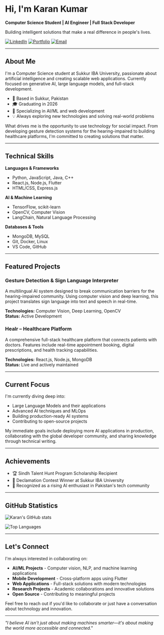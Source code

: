 # Hi, I'm Karan Kumar

**Computer Science Student | AI Engineer | Full Stack Developer**

Building intelligent solutions that make a real difference in people's lives.

[![LinkedIn](https://img.shields.io/badge/LinkedIn-0077B5?style=for-the-badge&logo=linkedin&logoColor=white)](https://linkedin.com/in/karantejwani/)
[![Portfolio](https://img.shields.io/badge/Portfolio-FF5722?style=for-the-badge&logo=google-chrome&logoColor=white)](https://karantejwani.github.io/portfolio)
[![Email](https://img.shields.io/badge/Email-D14836?style=for-the-badge&logo=gmail&logoColor=white)](mailto:karantejwani48@gmail.com)

---

## About Me

I'm a Computer Science student at Sukkur IBA University, passionate about artificial intelligence and creating scalable web applications. Currently focused on generative AI, large language models, and full-stack development.

- 📍 Based in Sukkur, Pakistan
- 🎓 Graduating in 2026
- 🔬 Specializing in AI/ML and web development
- 💡 Always exploring new technologies and solving real-world problems

What drives me is the opportunity to use technology for social impact. From developing gesture detection systems for the hearing-impaired to building healthcare platforms, I'm committed to creating solutions that matter.

---

## Technical Skills

**Languages & Frameworks**
- Python, JavaScript, Java, C++
- React.js, Node.js, Flutter
- HTML/CSS, Express.js

**AI & Machine Learning**
- TensorFlow, scikit-learn
- OpenCV, Computer Vision
- LangChain, Natural Language Processing

**Databases & Tools**
- MongoDB, MySQL
- Git, Docker, Linux
- VS Code, GitHub

---

## Featured Projects

### Gesture Detection & Sign Language Interpreter
A multilingual AI system designed to break communication barriers for the hearing-impaired community. Using computer vision and deep learning, this project translates sign language into text and speech in real-time.

**Technologies:** Computer Vision, Deep Learning, OpenCV  
**Status:** Active Development

### Healr – Healthcare Platform
A comprehensive full-stack healthcare platform that connects patients with doctors. Features include real-time appointment booking, digital prescriptions, and health tracking capabilities.

**Technologies:** React.js, Node.js, MongoDB  
**Status:** Live and actively maintained

---

## Current Focus

I'm currently diving deep into:
- Large Language Models and their applications
- Advanced AI techniques and MLOps
- Building production-ready AI systems
- Contributing to open-source projects

My immediate goals include deploying more AI applications in production, collaborating with the global developer community, and sharing knowledge through technical writing.

---

## Achievements

- 🏆 Sindh Talent Hunt Program Scholarship Recipient
- 🥇 Declamation Contest Winner at Sukkur IBA University
- 🌟 Recognized as a rising AI enthusiast in Pakistan's tech community

---

## GitHub Statistics

![Karan's GitHub stats](https://github-readme-stats.vercel.app/api?username=karantejwani&show_icons=true&theme=radical&count_private=true&include_all_commits=true&cache_seconds=1800)

![Top Languages](https://github-readme-stats.vercel.app/api/top-langs/?username=karantejwani&layout=compact&theme=radical)

---

## Let's Connect

I'm always interested in collaborating on:

- **AI/ML Projects** - Computer vision, NLP, and machine learning applications
- **Mobile Development** - Cross-platform apps using Flutter
- **Web Applications** - Full-stack solutions with modern technologies
- **Research Projects** - Academic collaborations and innovative solutions
- **Open Source** - Contributing to meaningful projects

Feel free to reach out if you'd like to collaborate or just have a conversation about technology and innovation.

---

*"I believe AI isn't just about making machines smarter—it's about making the world more accessible and connected."*
